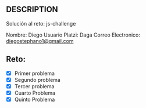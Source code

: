 ## DESCRIPTION

Solución al reto: js-challenge

Nombre: Diego
Usuario Platzi: Daga
Correo Electronico: diegostephano1@gmail.com

## Reto:

- [x] Primer problema
- [x] Segundo problema
- [x] Tercer problema
- [x] Cuarto Problema
- [x] Quinto Problema
